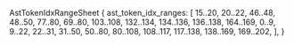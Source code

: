 AstTokenIdxRangeSheet {
    ast_token_idx_ranges: [
        15..20,
        20..22,
        46..48,
        48..50,
        77..80,
        69..80,
        103..108,
        132..134,
        134..136,
        136..138,
        164..169,
        0..9,
        9..22,
        22..31,
        31..50,
        50..80,
        80..108,
        108..117,
        117..138,
        138..169,
        169..202,
    ],
}